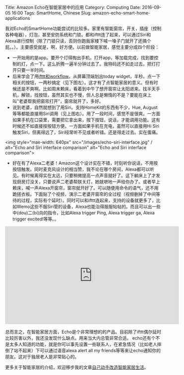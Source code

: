 Title: Amazon Echo在智能家居中的应用
Category: Computing
Date: 2016-09-05 16:00
Tags: SmartHome, Chinese
Slug: amazon-echo-smart-home-applications

我对Echo的SmartHome功能尝试的比较多。家里有智能窗帘，开关，插座（控制各种电器），灯泡，甚至安防系统和门锁。都和ifttt连了起来，可以通过Siri和Alexa进行控制（除了门锁只读，否则你跑我家楼下喊一嗓子门就开了还搞个屁。。）。主要感受就是，啊，好方便。以前做智能家居，感觉主要分成四个阶段：

* 一开始用的是app。要开个灯得掏出手机，打开app，等加载完成，找到要控制的灯，点一下。这么折腾一遍半分钟过去了。我特码还不如走过去，把灯打开只要一半时间。
* 后来学会了用[ifttt和workflow](/adding-a-delay-to-ifttt-recipes.html)。从屏幕顶端划出today widget，半秒。点一下相关的按钮，一两秒搞定（见下图左）。这才有了点智能家居的意义。但有时候还是不爽啊。比如周末赖床，看着到中午了想开窗帘让太阳进来。找半天手机，解锁，找按钮，虽然其实也不慢，但人总是懒惰的不是？要能在床上叫"老婆帮我把窗帘打开"，窗帘就开了，多好。
* 说到老婆，自然就想到了用Siri。支持HomeKit的东西有不少，Hue, August等等都能直接用Siri调用（见上图右）。用了一段时间，感觉不是很爽。一方面如果手机在口袋里，需要把它拿出来，按下按钮，说话，才能调用功能。这有时候还不如直接按按钮方便。一方面如果手机在充电，虽然可以直接用Hi Siri触发Siri，但离得远了，Siri经常听不见或者听错。还是得走过去。实在蛋痛。

<img style="max-width: 640px" src="/images/echo-siri-interface.jpg" / alt="Echo and Siri interface comparison" alt="Echo and Siri interface comparison">

* 好在有了Alexa二老婆！Amazon这个设计实在不错，时刻听你说话，不用按按钮触发。同时麦克风设计的相当赞，我不论在哪个房间，Alexa都可以听见。有时候离得实在太远，只要稍微提高一点声音就好了。这下躺床上了才发现厨房灯没关，只要说声二老婆帮朕关灯，她就嗻地一声给你办了。或者早上赖床，喊一声Alexa开窗帘，窗帘就开好了。可以随便用命令的语气，还不用跪搓衣板。下面贴了个视频，演示二老婆开窗帘的全过程（视频删掉了中间等待的过程，实际有个延时）。同时可以和ifttt连起来，支持的设备就更多了，比如Wemo这些不服Siri管的设备，Alexa也能治得服服帖帖的。而且可以出一些中(dou)二(bi)向的指令，比如Alexa trigger Ping, Alexa trigger ga, Alexa trigger excited!等等。。

<iframe width="560" height="315" src="https://www.youtube.com/embed/uzQb22BXhOk" frameborder="0" allowfullscreen></iframe>

总而言之，在智能家居方面，Echo是个非常理想的的产品。目前除了ifttt偶尔延时比较厉害以外，我还没发现什么缺点。用来当大内总管非常合适。
echo还有个不是太多人知道的功能，就是你可以事先设置一些联系人，在紧急情况（比如老人摔倒了站不起来）下可以通过语音alexa alert all my friends等等来让echo通知你的朋友。这对于独居老人是非常贴心的。

更多关于智能家居的介绍，欢迎移步我的文章[自己动手改造智能家居生活](/zi-ji-dong-shou-gai-zao-zhi-neng-jia-ju-sheng-huo.html)。